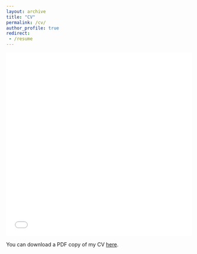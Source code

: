 ```yaml
---
layout: archive
title: "CV"
permalink: /cv/
author_profile: true
redirect: 
 - /resume
---
```


<iframe src="files/pdf/Yushang_PhD_UB_CV.pdf" width="100%" height="500" frameborder="no" border="0" marginwidth="0" marginheight="0"></iframe>

You can download a PDF copy of my CV [here](files/pdf/Yushang_PhD_UB_CV.pdf).
